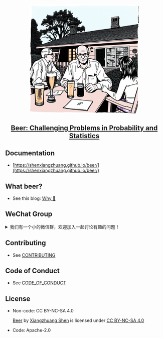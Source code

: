 <div style="text-align: center;">
    <img src="https://github.com/shenxiangzhuang/beer/blob/f5937423869e54ea6aaa71ee60f5e82b1cb30c80/docs/asset/image/beer.jpeg?raw=true" width="350"/>
</div>

<div style="text-align: center;">
  <h2 >
    <a href="https://github.com/shenxiangzhuang/beer">Beer: Challenging Problems in Probability and Statistics</a>
  </h2>
</div>

## Documentation
- [https://shenxiangzhuang.github.io/beer/](https://shenxiangzhuang.github.io/beer/)

## What beer?
- See this blog: [Why 🍺](https://datahonor.com/beer/blog/2024/04/15/about-beer/)


## WeChat Group
<details>
  <summary>我们有一个小的微信群，欢迎加入一起讨论有趣的问题！</summary>
  可以先添加我的微信 (微信号：<code>MathewShen</code>)，备注<code>beer</code>。
</details>

## Contributing
- See [CONTRIBUTING](https://github.com/shenxiangzhuang/beer/blob/master/CONTRIBUTING.md)

## Code of Conduct
- See [CODE_OF_CONDUCT](https://github.com/shenxiangzhuang/beer/blob/master/CODE_OF_CONDUCT.md)


## License
- Non-code: CC BY-NC-SA 4.0
  <p xmlns:cc="http://creativecommons.org/ns#" xmlns:dct="http://purl.org/dc/terms/"><a property="dct:title" rel="cc:attributionURL" href="https://github.com/shenxiangzhuang/beer">Beer</a> by <a rel="cc:attributionURL dct:creator" property="cc:attributionName" href="https://github.com/shenxiangzhuang">Xiangzhuang Shen</a> is licensed under <a href="https://creativecommons.org/licenses/by-nc-sa/4.0/?ref=chooser-v1" target="_blank" rel="license noopener noreferrer" style="display:inline-block;">CC BY-NC-SA 4.0<img style="height:22px!important;margin-left:3px;vertical-align:text-bottom;" src="https://mirrors.creativecommons.org/presskit/icons/cc.svg?ref=chooser-v1" alt=""><img style="height:22px!important;margin-left:3px;vertical-align:text-bottom;" src="https://mirrors.creativecommons.org/presskit/icons/by.svg?ref=chooser-v1" alt=""><img style="height:22px!important;margin-left:3px;vertical-align:text-bottom;" src="https://mirrors.creativecommons.org/presskit/icons/nc.svg?ref=chooser-v1" alt=""><img style="height:22px!important;margin-left:3px;vertical-align:text-bottom;" src="https://mirrors.creativecommons.org/presskit/icons/sa.svg?ref=chooser-v1" alt=""></a></p>
- Code: Apache-2.0
